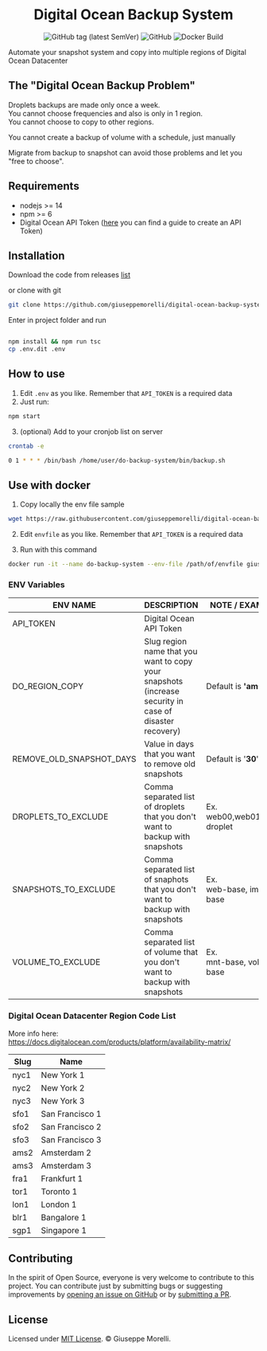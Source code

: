 <h1 align="center">Digital Ocean Backup System</h1>

<div align="center">

![GitHub tag (latest SemVer)](https://img.shields.io/github/v/tag/giuseppemorelli/digital-ocean-backup-systems?sort=semver&style=for-the-badge)
![GitHub](https://img.shields.io/github/license/giuseppemorelli/digital-ocean-backup-systems?style=for-the-badge)
![Docker Build](https://img.shields.io/github/workflow/status/giuseppemorelli/digital-ocean-backup-systems/Build%20and%20push%20docker%20image?style=for-the-badge)

</div>

Automate your snapshot system and copy into multiple regions of Digital Ocean Datacenter

## The "Digital Ocean Backup Problem"

Droplets backups are made only once a week.  
You cannot choose frequencies and also is only in 1 region.  
You cannot choose to copy to other regions.

You cannot create a backup of volume with a schedule, just manually

Migrate from backup to snapshot can avoid those problems and let you "free to choose".

## Requirements

- nodejs >= 14
- npm >= 6
- Digital Ocean API Token ([here](https://docs.digitalocean.com/reference/api/create-personal-access-token/) you can find a guide to create an API Token)

## Installation

Download the code from releases [list](https://github.com/giuseppemorelli/digital-ocean-backup-systems/releases/)

or clone with git

```bash
git clone https://github.com/giuseppemorelli/digital-ocean-backup-systems.git
```

Enter in project folder and run

```bash

npm install && npm run tsc
cp .env.dit .env
```

## How to use

1) Edit `.env` as you like. Remember that `API_TOKEN` is a required data
2) Just run:

```bash
npm start
```

3) (optional) Add to your cronjob list on server

```bash
crontab -e

0 1 * * * /bin/bash /home/user/do-backup-system/bin/backup.sh
```

## Use with docker

1) Copy locally the env file sample

```bash
wget https://raw.githubusercontent.com/giuseppemorelli/digital-ocean-backup-systems/main/.env.dist envfile
```

2) Edit `envfile` as you like. Remember that `API_TOKEN` is a required data

3) Run with this command

```bash
docker run -it --name do-backup-system --env-file /path/of/envfile giuseppemorelli/do-backup-system:latest
```

### ENV Variables

| ENV NAME                 | DESCRIPTION                                                  | NOTE / EXAMPLE                    |
| ------------------------ | ------------------------------------------------------------ | --------------------------------- |
| API_TOKEN                | Digital Ocean API Token                                      |                                   |
| DO_REGION_COPY           | Slug region name that you want to copy your snapshots (increase security in case of disaster recovery) | Default is **'ams2**'             |
| REMOVE_OLD_SNAPSHOT_DAYS | Value in days that you want to remove old snapshots          | Default is '**30**'               |
| DROPLETS_TO_EXCLUDE      | Comma separated list of droplets that you don't want to backup with snapshots | Ex.<br />web00,web01,test-droplet |
| SNAPSHOTS_TO_EXCLUDE     | Comma separated list of snaphots that you don't want to backup with snapshots | Ex.<br />web-base, image-base     |
| VOLUME_TO_EXCLUDE        | Comma separated list of volume that you don't want to backup with snapshots | Ex.<br />mnt-base, volume-base     |



### Digital Ocean Datacenter Region Code List

More info here: https://docs.digitalocean.com/products/platform/availability-matrix/

| Slug | Name            |
| ---- | --------------- |
| nyc1 | New York 1      |
| nyc2 | New York 2      |
| nyc3 | New York 3      |
| sfo1 | San Francisco 1 |
| sfo2 | San Francisco 2 |
| sfo3 | San Francisco 3 |
| ams2 | Amsterdam 2     |
| ams3 | Amsterdam 3     |
| fra1 | Frankfurt 1     |
| tor1 | Toronto 1       |
| lon1 | London 1        |
| blr1 | Bangalore 1     |
| sgp1 | Singapore 1     |

## Contributing

In the spirit of Open Source, everyone is very welcome to contribute to this project.
You can contribute just by submitting bugs or suggesting improvements by
[opening an issue on GitHub](https://github.com/giuseppemorelli/digital-ocean-backup-systems/issues) or by [submitting a PR](https://github.com/giuseppemorelli/digital-ocean-backup-systems/pulls).

## License

Licensed under [MIT License](LICENSE). © Giuseppe Morelli.
